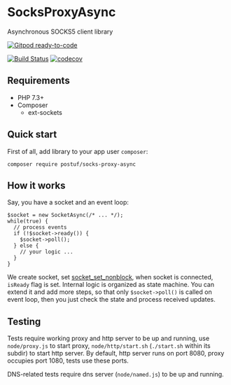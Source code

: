 # SocksProxyAsync

Asynchronous SOCKS5 client library

[![Gitpod ready-to-code](https://img.shields.io/badge/Gitpod-ready--to--code-blue?logo=gitpod)](https://gitpod.io/#https://github.com/Postuf/SocksProxyAsync)

[![Build Status](https://travis-ci.org/Postuf/SocksProxyAsync.svg?branch=master)](https://travis-ci.org/Postuf/SocksProxyAsync) [![codecov](https://codecov.io/gh/Postuf/SocksProxyAsync/branch/master/graph/badge.svg)](https://codecov.io/gh/Postuf/SocksProxyAsync)

## Requirements

* PHP 7.3+
* Composer
  * ext-sockets

## Quick start

First of all, add library to your app user `composer`:
```
composer require postuf/socks-proxy-async
```

## How it works

Say, you have a socket and an event loop:
```
$socket = new SocketAsync(/* ... */);
while(true) {
  // process events
  if (!$socket->ready()) {
    $socket->poll();
  } else {
    // your logic ...
  }
}
```

We create socket, set [socket_set_nonblock](https://www.php.net/manual/ru/function.socket-set-nonblock.php), when socket is connected, `isReady` flag is set.
Internal logic is organized as state machine. You can extend it and add more steps, so that only `$socket->poll()` is called on event loop, then you just check the state and process received updates.

## Testing

Tests require working proxy and http server to be up and running, use `node/proxy.js` to start proxy, `node/http/start.sh` (`./start.sh` within its subdir) to start http server.
By default, http server runs on port 8080, proxy occupies port 1080, tests use these ports.

DNS-related tests require dns server (`node/named.js`) to be up and running.
